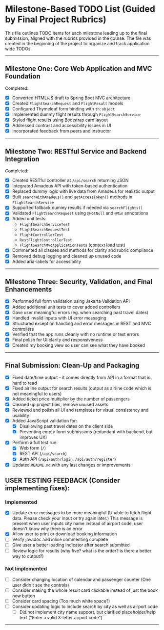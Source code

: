 # Milestone-Based TODO List (Guided by Final Project Rubrics)

This file outlines TODO items for each milestone leading up to the final submission, aligned with the rubrics provided in the course. The file was created in the beginning of the project to organize and track application wide TODOs.

---

## Milestone One: Core Web Application and MVC Foundation

Completed:
- [x] Converted HTML/JS draft to Spring Boot MVC architecture
- [x] Created `FlightSearchRequest` and `FlightResult` models
- [x] Configured Thymeleaf form binding with `th:object`
- [x] Implemented dummy flight results through `FlightSearchService`
- [x] Styled flight results using Bootstrap card layout
- [x] Addressed contrast and accessibility issues in UI
- [x] Incorporated feedback from peers and instructor

---

## Milestone Two: RESTful Service and Backend Integration
Completed:
- [x] Created RESTful controller at `/api/search` returning JSON
- [x] Integrated Amadeus API with token-based authentication
- [x] Replaced dummy logic with live data from Amadeus for realistic output
- [x] Built `searchWithAmadeus()` and `getAccessToken()` methods in `FlightSearchService`
- [x] Supported fallback dummy results if needed via `searchFlights()`
- [x] Validated `FlightSearchRequest` using `@NotNull` and `@Min` annotations
- [x] Added unit tests:
  - `FlightSearchServiceTest`
  - `FlightSearchRequestTest`
  - `FlightControllerTest`
  - `RestFlightControllerTest`
  - `FlightSearchMvcApplicationTests` (context load test)
- [x] Commented all classes and methods for clarity and rubric compliance
- [x] Removed debug logging and cleaned up unused code
- [x] Added aria-labels for accessibility

---

## Milestone Three: Security, Validation, and Final Enhancements
- [x] Performed full form validation using Jakarta Validation API
- [x] Added additional unit tests to cover added controllers
- [x] Gave user meaningful errors (eg. when searching past travel dates)
- [x] Handled invalid inputs with UI error messaging
- [x] Structured exception handling and error messages in REST and MVC controllers
- [x] Verified that the app runs cleanly with no runtime or test errors
- [x] Final polish for UI clarity and responsiveness
- [x] Created my booking view so user can see what they have booked 

---

## Final Submission: Clean-Up and Packaging
- [x] Fixed date/time output - it comes directly from API in a format that is hard to read
- [x] Fixed airline output for search results (output as airline code which is not meaningful to users)
- [x] Added ticket price multiplier by the number of passengers
- [x] Cleaned up project files, remove unused assets
- [x] Reviewed and polish all UI and templates for visual consistency and usability
- [x] Added JavaScript validation for:
  - [x] Disallowing past travel dates on the client side
  - [x] Preventing empty form submissions (redundant with backend, but improves UX)
- [x] Perform a full test run:
  - [x] Web form (`/`)
  - [x] REST API (`/api/search`)
  - [x] Auth API (`/api/auth/login`, `/api/auth/register`)
- [x] Updated `README.md` with any last changes or improvements

## USER TESTING FEEDBACK (Consider implementing fixes):
### Implemented
- [x] Update error messages to be more meaningful (Unable to fetch flight data. Please check your input or try again later.)
        This message is present when user inputs city name instead of airport code, user doesn't know why there is an error
- [x] Allow user to print or download booking information
- [ ] Verify javadoc and inline commenting complete
- [ ] Give user a better loading indicator after search submitted
- [ ] Review logic for results (why five? what is the order? is there a better way to output?)

### Not Implemented
- [ ] Consider changing location of calendar and passenger counter (One user didn't see the controls)
- [ ] Consider making the whole result card clickable instead of just the book now button
- [ ] Consider card spacing (Too much white space?)
- [ ] Consider updating logic to include search by city as well as airport code
  - [ ] Did not implement city name support, but clarified placeholder/help text ("Enter a valid 3-letter airport code")

---